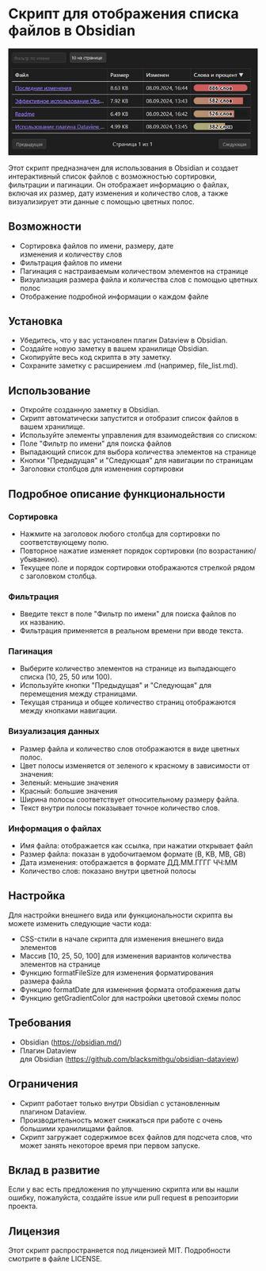 # Скрипт для отображения списка файлов в Obsidian

![screenshot](Pasted%20image%2020240908164931.png)

Этот скрипт предназначен для использования в Obsidian и создает интерактивный список файлов с возможностью сортировки, фильтрации и пагинации. Он отображает информацию о файлах, включая их размер, дату изменения и количество слов, а также визуализирует эти данные с помощью цветных полос.

## Возможности

- Сортировка файлов по имени, размеру, дате изменения и количеству слов
- Фильтрация файлов по имени
- Пагинация с настраиваемым количеством элементов на странице
- Визуализация размера файла и количества слов с помощью цветных полос
- Отображение подробной информации о каждом файле

## Установка

- Убедитесь, что у вас установлен плагин Dataview в Obsidian.
- Создайте новую заметку в вашем хранилище Obsidian.
- Скопируйте весь код скрипта в эту заметку.
- Сохраните заметку с расширением .md (например, file_list.md).

## Использование

- Откройте созданную заметку в Obsidian.
- Скрипт автоматически запустится и отобразит список файлов в вашем хранилище.
- Используйте элементы управления для взаимодействия со списком:
- Поле "Фильтр по имени" для поиска файлов
- Выпадающий список для выбора количества элементов на странице
- Кнопки "Предыдущая" и "Следующая" для навигации по страницам
- Заголовки столбцов для изменения сортировки

## Подробное описание функциональности

### Сортировка

- Нажмите на заголовок любого столбца для сортировки по соответствующему полю.
- Повторное нажатие изменяет порядок сортировки (по возрастанию/убыванию).
- Текущее поле и порядок сортировки отображаются стрелкой рядом с заголовком столбца.

### Фильтрация

- Введите текст в поле "Фильтр по имени" для поиска файлов по их названию.
- Фильтрация применяется в реальном времени при вводе текста.

### Пагинация

- Выберите количество элементов на странице из выпадающего списка (10, 25, 50 или 100).
- Используйте кнопки "Предыдущая" и "Следующая" для перемещения между страницами.
- Текущая страница и общее количество страниц отображаются между кнопками навигации.

### Визуализация данных

- Размер файла и количество слов отображаются в виде цветных полос.
- Цвет полосы изменяется от зеленого к красному в зависимости от значения:
- Зеленый: меньшие значения
- Красный: большие значения
- Ширина полосы соответствует относительному размеру файла.
- Текст внутри полосы показывает точное количество слов.

### Информация о файлах

- Имя файла: отображается как ссылка, при нажатии открывает файл
- Размер файла: показан в удобочитаемом формате (B, KB, MB, GB)
- Дата изменения: отображается в формате ДД.ММ.ГГГГ ЧЧ:ММ
- Количество слов: показано внутри цветной полосы

## Настройка

Для настройки внешнего вида или функциональности скрипта вы можете изменить следующие части кода:
- CSS-стили в начале скрипта для изменения внешнего вида элементов
- Массив [10, 25, 50, 100] для изменения вариантов количества элементов на странице
- Функцию formatFileSize для изменения форматирования размера файла
- Функцию formatDate для изменения формата отображения даты
- Функцию getGradientColor для настройки цветовой схемы полос

## Требования

- Obsidian (https://obsidian.md/)
- Плагин Dataview для Obsidian (https://github.com/blacksmithgu/obsidian-dataview)

## Ограничения

- Скрипт работает только внутри Obsidian с установленным плагином Dataview.
- Производительность может снижаться при работе с очень большими хранилищами файлов.
- Скрипт загружает содержимое всех файлов для подсчета слов, что может занять некоторое время при первом запуске.

## Вклад в развитие

Если у вас есть предложения по улучшению скрипта или вы нашли ошибку, пожалуйста, создайте issue или pull request в репозитории проекта.

## Лицензия

Этот скрипт распространяется под лицензией MIT. Подробности смотрите в файле LICENSE.
